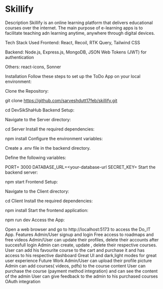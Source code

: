 # Skillify
Description
Skillify is an online learning platform that delivers educational courses over the internet. The main purpose of e-learning apps is to facilitate teaching adn learning anytime, anywhere through digital devices.

Tech Stack Used
Frontend: React, Recoil, RTK Query, Tailwind CSS

Backend: Node.js, Express.js, MongoDB, JSON Web Tokens (JWT) for authentication

Others: react-icons, Sonner

Installation
Follow these steps to set up the ToDo App on your local environment:

Clone the Repository:

git clone https://github.com/sarveshdutt17feb/skillify.git

cd DevSikShaHub
Backend Setup:

Navigate to the Server directory:

cd Server
Install the required dependencies:

npm install
Configure the environment variables:

Create a .env file in the backend directory.

Define the following variables:

PORT= 3000
DATABASE_URL=<your-database-url
SECRET_KEY=<your-secret-key>
Start the backend server:

npm start
Frontend Setup:

Navigate to the Client directory:

cd Client
Install the required dependencies:

npm install
Start the frontend application:

npm run dev
Access the App:

Open a web browser and go to http://localhost:5173 to access the Do_IT App.
Features
Admin/User signup and login
Free access to roadmaps and free videos
Admin/User can update their profiles, delete their accounts after succesfull login
Admin can create, update , delete their respective courses.
User can add his favourite course to the cart and purchase it and has access to his respective dashboard
Great UI and dark,light modes for great user experience
Future Work
Admin/User can upload their profile picture
Admin can add courses( videos, pdfs) to the course content
User can purchase the course (payment method integration) and can see the content of the admin
User can give feedback to the admin to his purchased courses
OAuth integration

